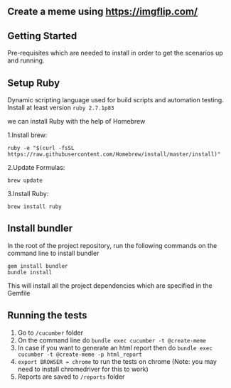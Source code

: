 Create a meme using https://imgflip.com/
--------------------------
## Getting Started

Pre-requisites which are needed to install in order to get the scenarios up and running.

## Setup Ruby

Dynamic scripting language used for build scripts and automation testing. Install at least version `ruby 2.7.1p83`

we can install Ruby with the help of Homebrew

1.Install brew:

`ruby -e "$(curl -fsSL https://raw.githubusercontent.com/Homebrew/install/master/install)"`

2.Update Formulas:

`brew update`

3.Install Ruby:

`brew install ruby`

## Install bundler

In the root of the project repository, run the following commands on the command line to install bundler

```
gem install bundler
bundle install
```

This will install all the project dependencies which are specified in the Gemfile

## Running the tests

1. Go to `/cucumber` folder
2. On the command line do `bundle exec cucumber -t @create-meme`
3. In case if you want to generate an html report then do `bundle exec cucumber -t @create-meme -p html_report`
4. `export BROWSER = chrome` to run the tests on chrome (Note: you may need to install chromedriver for this to work)
5. Reports are saved to `/reports` folder
